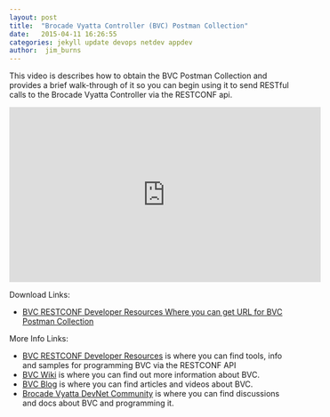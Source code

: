 ```yaml
---
layout: post
title:  "Brocade Vyatta Controller (BVC) Postman Collection"
date:   2015-04-11 16:26:55
categories: jekyll update devops netdev appdev
author:  jim_burns
---
```


This video is describes how to obtain the BVC Postman Collection and provides a brief walk-through of it so you can begin using it to send RESTful calls to the Brocade Vyatta Controller via the RESTCONF api. 

<iframe width="560" height="315" src="https://www.youtube.com/embed/iV7G8e6B8zM" frameborder="0" allowfullscreen></iframe>

Download Links:

 * <a href="https://github.com/BRCDcomm/BVC/wiki/RESTCONF-Developer-Resources" target="_blank">BVC RESTCONF Developer Resources Where you can get URL for BVC Postman Collection</a> 

More Info Links:

 * <a href="https://github.com/BRCDcomm/BVC/wiki/RESTCONF-Developer-Resources" target="_blank">BVC RESTCONF Developer Resources</a> is where you can find tools, info and samples for programming BVC via the RESTCONF API
 * <a href="https://github.com/BRCDcomm/BVC/wiki" target="_blank">BVC Wiki</a> is where you can find out more information about BVC.
 * <a href="https://brcdcomm.github.io/BVC/" target="_blank">BVC Blog</a> is where you can find articles and videos about BVC.
 * <a href="http://community.brocade.com/t5/DevNet/ct-p/APISupport" target="_blank">Brocade Vyatta DevNet Community</a> is where you can find discussions and docs about BVC and programming it.

[InstallBVC]: http://brcdcomm.github.io/BVC/jekyll/update/devops/netdev/appdev/2015/01/19/install-brocade-vyatta-controller.html
[ProgramOpenFlow]: http://brcdcomm.github.io/BVC/jekyll/update/devops/netdev/appdev/2015/02/10/restconf-app-1.html
